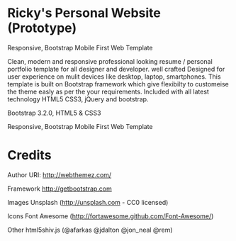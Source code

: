 Ricky's Personal Website (Prototype)
====

Responsive, Bootstrap Mobile First Web Template

Clean, modern and responsive professional looking resume / personal portfolio template for all designer and developer. well crafted Designed for user experience on mulit devices like desktop, laptop, smartphones. This template is built on Bootstrap framework which give flexibilty to customeise the theme easly as per the your requirements. Included with all latest technology HTML5 CSS3, jQuery and bootstrap.


Bootstrap 3.2.0, HTML5 & CSS3

Responsive, Bootstrap Mobile First Web Template
#
Credits
=======  
Author URI: http://webthemez.com/

Framework  http://getbootstrap.com
 
Images	Unsplash (http://unsplash.com - CC0 licensed) 
  
Icons	Font Awesome (http://fortawesome.github.com/Font-Awesome/)
 
Other	html5shiv.js (@afarkas @jdalton @jon_neal @rem)

